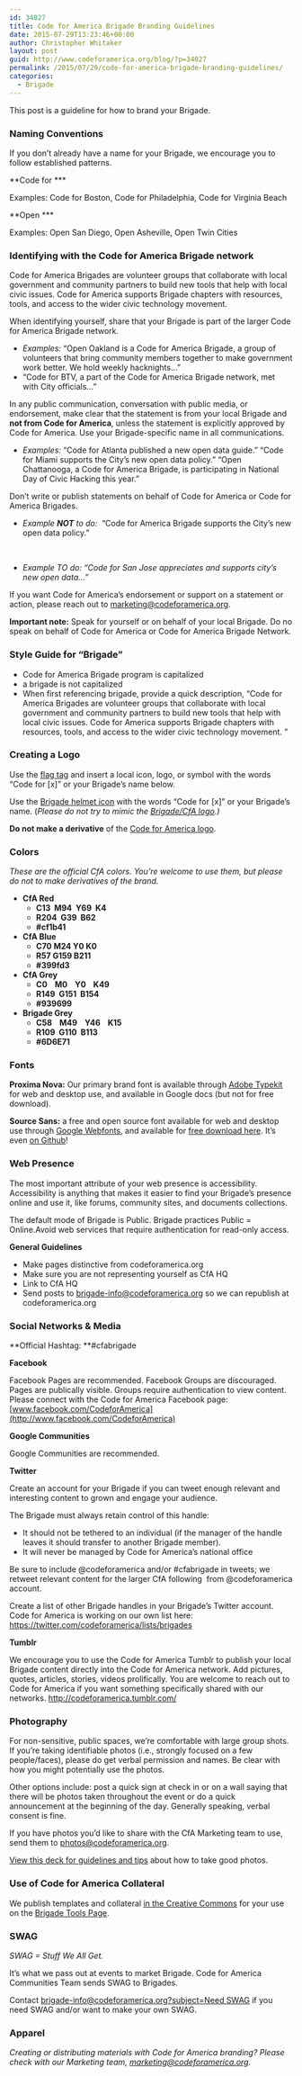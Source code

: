 ```yaml
---
id: 34027
title: Code for America Brigade Branding Guidelines
date: 2015-07-29T13:23:46+00:00
author: Christopher Whitaker
layout: post
guid: http://www.codeforamerica.org/blog/?p=34027
permalink: /2015/07/29/code-for-america-brigade-branding-guidelines/
categories:
  - Brigade
---
```

This post is a guideline for how to brand your Brigade.

### Naming Conventions

If you don’t already have a name for your Brigade, we encourage you to follow established patterns.

**Code for ***

Examples: Code for Boston, Code for Philadelphia, Code for Virginia Beach

**Open ***

Examples: Open San Diego, Open Asheville, Open Twin Cities

### Identifying with the Code for America Brigade network

Code for America Brigades are volunteer groups that collaborate with local government and community partners to build new tools that help with local civic issues. Code for America supports Brigade chapters with resources, tools, and access to the wider civic technology movement.

When identifying yourself, share that your Brigade is part of the larger Code for America Brigade network.

  * _Examples:_ “Open Oakland is a Code for America Brigade, a group of volunteers that bring community members together to make government work better. We hold weekly hacknights…”
  * “Code for BTV, a part of the Code for America Brigade network, met with City officials…”

In any public communication, conversation with public media, or endorsement, make clear that the statement is from your local Brigade and **not from Code for America**, unless the statement is explicitly approved by Code for America. Use your Brigade-specific name in all communications.

  * _Examples:_ “Code for Atlanta published a new open data guide.” “Code for Miami supports the City’s new open data policy.” “Open Chattanooga, a Code for America Brigade, is participating in National Day of Civic Hacking this year.”

Don’t write or publish statements on behalf of Code for America or Code for America Brigades.

  * _Example_ **_NOT_** _to do:_  “Code for America Brigade supports the City’s new open data policy.”

&nbsp;

  * _Example TO do: “Code for San Jose appreciates and supports city’s new open data…”_

If you want Code for America’s endorsement or support on a statement or action, please reach out to <marketing@codeforamerica.org>.

**Important note:** Speak for yourself or on behalf of your local Brigade. Do no speak on behalf of Code for America or Code for America Brigade Network.

### Style Guide for “Brigade”

  * Code for America Brigade program is capitalized
  * a brigade is not capitalized
  * When first referencing brigade, provide a quick description, “Code for America Brigades are volunteer groups that collaborate with local government and community partners to build new tools that help with local civic issues. Code for America supports Brigade chapters with resources, tools, and access to the wider civic technology movement. ”

### Creating a Logo

Use the [flag tag](http://codeforamerica.org/media/images/logos/flag_tag.png) and insert a local icon, logo, or symbol with the words “Code for [x]” or your Brigade’s name below.

Use the [Brigade helmet icon](https://docs.google.com/a/codeforamerica.org/file/d/0B7kCNBAFaNnCU1ZLMm1qMnZFSWc/edit) with the words “Code for [x]” or your Brigade’s name. (_Please do not try to mimic the_ [_Brigade/CfA logo_](http://codeforamerica.org/media/images/logos/brigade.png)_.)_

**Do not make a derivative** of the [Code for America logo](http://codeforamerica.org/media/images/logos/CfA_logo_lg.png).

### Colors

_These are the official CfA colors. You’re welcome to use them, but please do not to make derivatives of the brand._

  * **CfA Red** 
      * **C13  M94  Y69  K4**
      * **R204  G39  B62**
      * **#cf1b41**
  * **CfA Blue** 
      * **C70 M24 Y0 K0**
      * **R57 G159 B211**
      * **#399fd3**
  * **CfA Grey** 
      * **C0    M0    Y0    K49**
      * **R149  G151  B154**
      * **#939699**
  * **Brigade Grey** 
      * **C58    M49    Y46    K15**
      * **R109  G110  B113**
      * **#6D6E71**

### Fonts

**Proxima Nova:** Our primary brand font is available through [Adobe Typekit](https://typekit.com/fonts/proxima-nova) for web and desktop use, and available in Google docs (but not for free download).

**Source Sans:** a free and open source font available for web and desktop use through [Google Webfonts](https://www.google.com/fonts/specimen/Source+Sans+Pro), and available for [free download here](http://www.fontsquirrel.com/fonts/source-sans-pro). It’s even [on Github](https://github.com/adobe-fonts/source-sans-pro)!

### Web Presence

The most important attribute of your web presence is accessibility. Accessibility is anything that makes it easier to find your Brigade’s presence online and use it, like forums, community sites, and documents collections.

The default mode of Brigade is Public. Brigade practices Public = Online.Avoid web services that require authentication for read-only access.

**General Guidelines**

  * Make pages distinctive from codeforamerica.org
  * Make sure you are not representing yourself as CfA HQ
  * Link to CfA HQ
  * Send posts to <brigade-info@codeforamerica.org> so we can republish at codeforamerica.org

### Social Networks & Media

**Official Hashtag: **#cfabrigade

**Facebook**

Facebook Pages are recommended. Facebook Groups are discouraged. Pages are publically visible. Groups require authentication to view content. Please connect with the Code for America Facebook page: [www.facebook.com/CodeforAmerica](http://www.facebook.com/CodeforAmerica)

**Google Communities**

Google Communities are recommended.

**Twitter**

Create an account for your Brigade if you can tweet enough relevant and interesting content to grown and engage your audience.

The Brigade must always retain control of this handle:

  * It should not be tethered to an individual (if the manager of the handle leaves it should transfer to another Brigade member).
  * It will never be managed by Code for America’s national office

Be sure to include @codeforamerica and/or #cfabrigade in tweets; we retweet relevant content for the larger CfA following  from @codeforamerica account.

Create a list of other Brigade handles in your Brigade’s Twitter account. Code for America is working on our own list here: <https://twitter.com/codeforamerica/lists/brigades>

**Tumblr**

We encourage you to use the Code for America Tumblr to publish your local Brigade content directly into the Code for America network. Add pictures, quotes, articles, stories, videos prolifically. You are welcome to reach out to Code for America if you want something specifically shared with our networks. <http://codeforamerica.tumblr.com/>

### Photography

For non-sensitive, public spaces, we&#8217;re comfortable with large group shots. If you&#8217;re taking identifiable photos (i.e., strongly focused on a few people/faces), please do get verbal permission and names. Be clear with how you might potentially use the photos.

Other options include: post a quick sign at check in or on a wall saying that there will be photos taken throughout the event or do a quick announcement at the beginning of the day. Generally speaking, verbal consent is fine.

If you have photos you’d like to share with the CfA Marketing team to use, send them to <photos@codeforamerica.org>.

[View this deck for guidelines and tips](https://docs.google.com/a/codeforamerica.org/presentation/d/1qAo0D8yaUyuoo-SnwVUK_6xYy4xukgccaWuX4siO3QY/edit?usp=drivesdk) about how to take good photos.

### Use of Code for America Collateral

We publish templates and collateral [in the Creative Commons](http://brigade.codeforamerica.org/pages/about#license) for your use on the [Brigade Tools Page](https://www.codeforamerica.org/brigade/tools/).

### SWAG

_SWAG = Stuff We All Get._

It’s what we pass out at events to market Brigade. Code for America Communities Team sends SWAG to Brigades.

Contact [brigade-info@codeforamerica.org?subject=Need SWAG](mailto:brigade-info@codeforamerica.org?subject=Need%20SWAG) if you need SWAG and/or want to make your own SWAG.

### Apparel

_Creating or distributing materials with Code for America branding? Please check with our Marketing team,_ [_marketing@codeforamerica.org_](mailto:marketing@codeforamerica.org)_._